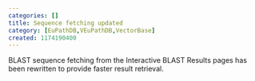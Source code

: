 ```yaml
---
categories: []
title: Sequence fetching updated
category: [EuPathDB,VEuPathDB,VectorBase]
created: 1174190400
---
```

BLAST sequence fetching from the Interactive BLAST Results pages has been rewritten to provide faster result retrieval. 
